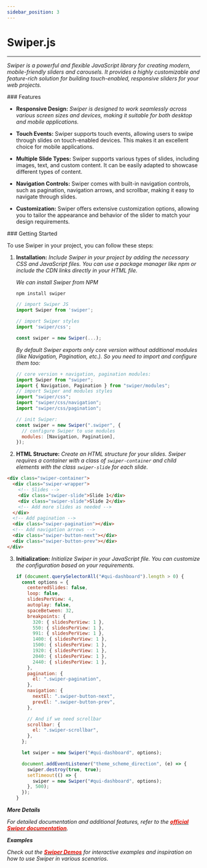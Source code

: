 ```yaml
---
sidebar_position: 3
---
```


# Swiper.js

<hr/>

_Swiper is a powerful and flexible JavaScript library for creating modern, mobile-friendly sliders and carousels. It provides a highly customizable and feature-rich solution for building touch-enabled, responsive sliders for your web projects._

<div className="mt-3 text-small">
### Features
</div>

- **Responsive Design:** _Swiper is designed to work seamlessly across various screen sizes and devices, making it suitable for both desktop and mobile applications._

- **Touch Events:** Swiper supports touch events, allowing users to swipe through slides on touch-enabled devices. This makes it an excellent choice for mobile applications.

- **Multiple Slide Types:** Swiper supports various types of slides, including images, text, and custom content. It can be easily adapted to showcase different types of content.

- **Navigation Controls:** Swiper comes with built-in navigation controls, such as pagination, navigation arrows, and scrollbar, making it easy to navigate through slides.

- **Customization:** Swiper offers extensive customization options, allowing you to tailor the appearance and behavior of the slider to match your design requirements.

<div className="mt-5 text-small">
### Getting Started
</div>

To use Swiper in your project, you can follow these steps:

1. **Installation:** _Include Swiper in your project by adding the necessary CSS and JavaScript files. You can use a package manager like npm or include the CDN links directly in your HTML file._

   _We can install Swiper from NPM_

   ```bash
   npm install swiper
   ```

   ```javascript
   // import Swiper JS
   import Swiper from 'swiper';

   // import Swiper styles
   import 'swiper/css';

   const swiper = new Swiper(...);
   ```

   _By default Swiper exports only core version without additional modules (like Navigation, Pagination, etc.). So you need to import and configure them too:_

   ```javascript
   // core version + navigation, pagination modules:
   import Swiper from "swiper";
   import { Navigation, Pagination } from "swiper/modules";
   // import Swiper and modules styles
   import "swiper/css";
   import "swiper/css/navigation";
   import "swiper/css/pagination";

   // init Swiper:
   const swiper = new Swiper(".swiper", {
     // configure Swiper to use modules
     modules: [Navigation, Pagination],
   });
   ```

2. **HTML Structure:** _Create an HTML structure for your slides. Swiper requires a container with a class of `swiper-container` and child elements with the class `swiper-slide` for each slide._

```html
<div class="swiper-container">
  <div class="swiper-wrapper">
    <!-- Slides -->
    <div class="swiper-slide">Slide 1</div>
    <div class="swiper-slide">Slide 2</div>
    <!-- Add more slides as needed -->
  </div>
  <!-- Add pagination -->
  <div class="swiper-pagination"></div>
  <!-- Add navigation arrows -->
  <div class="swiper-button-next"></div>
  <div class="swiper-button-prev"></div>
</div>
```

3. **Initialization:** _Initialize Swiper in your JavaScript file. You can customize the configuration based on your requirements._

   ```javascript
   if (document.querySelectorAll("#qui-dashboard").length > 0) {
     const options = {
       centeredSlides: false,
       loop: false,
       slidesPerView: 4,
       autoplay: false,
       spaceBetween: 32,
       breakpoints: {
         320: { slidesPerView: 1 },
         550: { slidesPerView: 1 },
         991: { slidesPerView: 1 },
         1400: { slidesPerView: 1 },
         1500: { slidesPerView: 1 },
         1920: { slidesPerView: 1 },
         2040: { slidesPerView: 1 },
         2440: { slidesPerView: 1 },
       },
       pagination: {
         el: ".swiper-pagination",
       },
       navigation: {
         nextEl: ".swiper-button-next",
         prevEl: ".swiper-button-prev",
       },

       // And if we need scrollbar
       scrollbar: {
         el: ".swiper-scrollbar",
       },
     };

     let swiper = new Swiper("#qui-dashboard", options);

     document.addEventListener("theme_scheme_direction", (e) => {
       swiper.destroy(true, true);
       setTimeout(() => {
         swiper = new Swiper("#qui-dashboard", options);
       }, 500);
     });
   }
   ```

**_More Details_**

_For detailed documentation and additional features, refer to the [<font color="#e20e02">**official Swiper documentation**</font>](https://swiperjs.com/get-started)._

**_Examples_**

_Check out the [<font color="#e20e02">**Swiper Demos**</font>](https://swiperjs.com/demos) for interactive examples and inspiration on how to use Swiper in various scenarios._
